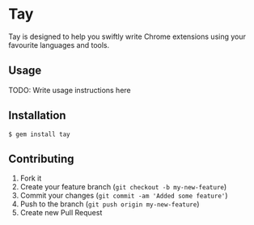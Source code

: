# Tay

Tay is designed to help you swiftly write Chrome extensions using your favourite languages and tools.

## Usage

TODO: Write usage instructions here

## Installation

    $ gem install tay

## Contributing

1. Fork it
2. Create your feature branch (`git checkout -b my-new-feature`)
3. Commit your changes (`git commit -am 'Added some feature'`)
4. Push to the branch (`git push origin my-new-feature`)
5. Create new Pull Request
